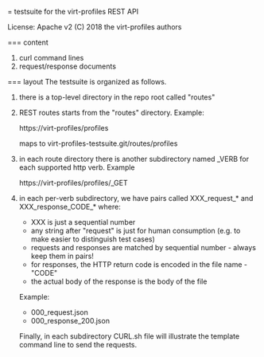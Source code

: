 = testsuite for the virt-profiles REST API

License: Apache v2
(C) 2018 the virt-profiles authors


=== content
1. curl command lines
2. request/response documents

=== layout
The testsuite is organized as follows.
1. there is a top-level directory in the repo root called "routes"
2. REST routes starts from the "routes" directory. Example:

     https://virt-profiles/profiles

   maps to
   virt-profiles-testsuite.git/routes/profiles
3. in each route directory there is another subdirectory named \_VERB for each
   supported http verb. Example

     https://virt-profiles/profiles/\_GET

4. in each per-verb subdirectory, we have pairs called XXX\_request\_\* and XXX\_response\_CODE\_\*
   where:
   - XXX is just a sequential number
   - any string after "request" is just for human consumption (e.g. to make easier to distinguish test cases)
   - requests and responses are matched by sequential number - always keep them in pairs!
   - for responses, the HTTP return code is encoded in the file name - "CODE"
   - the actual body of the response is the body of the file

   Example:
   - 000\_request.json
   - 000\_response\_200.json

   Finally, in each subdirectory CURL.sh file will illustrate the template command line to send the requests.
